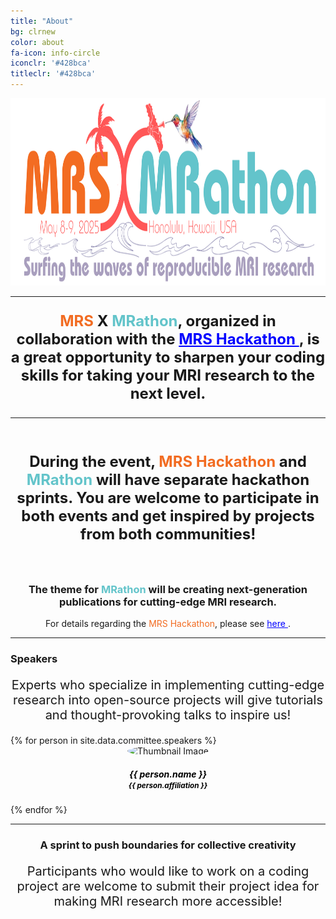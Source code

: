 ```yaml
---
title: "About"
bg: clrnew
color: about
fa-icon: info-circle
iconclr: '#428bca'
titleclr: '#428bca'
---
```


<center><img src="https://github.com/mrathon/honolulu2025/blob/master/img/mrathon_new.png?raw=true" style="height:300px;"></center>

<hr>
<p style ="text-align: center; font-weight: bold; font-size:24px;"> <span style="color:#f26c22;">MRS</span> X <span style="color:#63c4ca;">MRathon</span>, organized in collaboration with the <a href="https://sites.google.com/view/mrshackathon2024/" style="color:blue;"> MRS Hackathon </a>, is a great opportunity to sharpen your coding skills for taking your MRI research to the next level.</p>
<hr>

<br>
<center><i class="fa fa-terminal fa-3x"></i></center>

<p style ="text-align: center; font-weight: bold; font-size:24px;"> During the event, <span style="color:#f26c22;">MRS Hackathon</span> and <span style="color:#63c4ca;">MRathon</span> will have separate hackathon sprints. You are welcome to participate in both events and get inspired by projects from both communities!</p>

<br>
<center><i class="fa-solid fa-palette fa-3x"></i></center>

<h3 style ="text-align: center;"> The theme for <span style="color:#63c4ca;">MRathon</span> will be creating next-generation publications for cutting-edge MRI research.</h3> 

<p style ="text-align: center;"> For details regarding the <span style="color:#f26c22;">MRS Hackathon</span>, please see <a href="https://sites.google.com/view/mrshackathon2024/" style="color:blue;"> here </a>.</p>

<hr>
 <h3>Speakers</h3>

 <p style ="text-align: center;  font-size:20px;"> Experts who specialize in implementing cutting-edge research into open-source projects will give tutorials and thought-provoking talks to inspire us! </p>

<div class="team" style="margin-top:10px;">
<div class="row" style="justify-content:center;">
{% for person in site.data.committee.speakers %}
<div class="col-sm-2">
<center>
<div class="team-player">
    <img src="{{ person.image }}" alt="Thumbnail Image" class="img-raised img-circle" style="width:100px;height:100px;border-radius: 50%;">
    <h5 class="title" style="color: black;">{{ person.name }}<br>
        <small class="text-muted" style="color: black;">{{ person.affiliation }}</small>
    </h5>
    <!-- <p style="color: darkgray;"> {{ person.affiliation }}</p> -->
</div>
</center>
</div>
  {% endfor %}

<div>
<div>
<hr>
<center>
 <h3>A sprint to push boundaries for collective creativity</h3>

 <p style ="text-align: center;  font-size:20px;">Participants who would like to work on a coding project are welcome to submit their project idea for making MRI research more accessible!</p>
</center>

